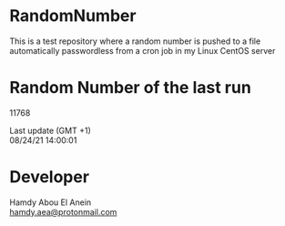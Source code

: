 # RandomNumber    
This is a test repository where a random number is pushed to a file automatically passwordless from a cron job in my Linux CentOS server    
# Random Number of the last run   
11768
      
Last update (GMT +1)    
08/24/21 14:00:01
# Developer    
Hamdy Abou El Anein   
hamdy.aea@protonmail.com
